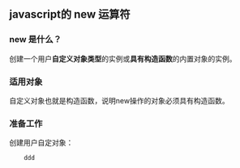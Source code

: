 ## javascript的 new 运算符

### new 是什么？

创建一个用户**自定义对象类型**的实例或**具有构造函数**的内置对象的实例。

### 适用对象

自定义对象也就是构造函数，说明new操作的对象必须具有构造函数。

### 准备工作

创建用户自定对象：
```
    ddd
```

